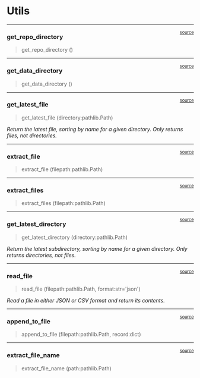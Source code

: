 # Utils


<!-- WARNING: THIS FILE WAS AUTOGENERATED! DO NOT EDIT! -->

------------------------------------------------------------------------

<a
href="https://github.com/traffic-kowshik/traffic-data-bengaluru/blob/main/traffic_data_bengaluru/utils.py#L31"
target="_blank" style="float:right; font-size:smaller">source</a>

### get_repo_directory

>  get_repo_directory ()

------------------------------------------------------------------------

<a
href="https://github.com/traffic-kowshik/traffic-data-bengaluru/blob/main/traffic_data_bengaluru/utils.py#L37"
target="_blank" style="float:right; font-size:smaller">source</a>

### get_data_directory

>  get_data_directory ()

------------------------------------------------------------------------

<a
href="https://github.com/traffic-kowshik/traffic-data-bengaluru/blob/main/traffic_data_bengaluru/utils.py#L43"
target="_blank" style="float:right; font-size:smaller">source</a>

### get_latest_file

>  get_latest_file (directory:pathlib.Path)

*Return the latest file, sorting by name for a given directory. Only
returns files, not directories.*

------------------------------------------------------------------------

<a
href="https://github.com/traffic-kowshik/traffic-data-bengaluru/blob/main/traffic_data_bengaluru/utils.py#L55"
target="_blank" style="float:right; font-size:smaller">source</a>

### extract_file

>  extract_file (filepath:pathlib.Path)

------------------------------------------------------------------------

<a
href="https://github.com/traffic-kowshik/traffic-data-bengaluru/blob/main/traffic_data_bengaluru/utils.py#L78"
target="_blank" style="float:right; font-size:smaller">source</a>

### extract_files

>  extract_files (filepath:pathlib.Path)

------------------------------------------------------------------------

<a
href="https://github.com/traffic-kowshik/traffic-data-bengaluru/blob/main/traffic_data_bengaluru/utils.py#L103"
target="_blank" style="float:right; font-size:smaller">source</a>

### get_latest_directory

>  get_latest_directory (directory:pathlib.Path)

*Return the latest subdirectory, sorting by name for a given directory.
Only returns directories, not files.*

------------------------------------------------------------------------

<a
href="https://github.com/traffic-kowshik/traffic-data-bengaluru/blob/main/traffic_data_bengaluru/utils.py#L117"
target="_blank" style="float:right; font-size:smaller">source</a>

### read_file

>  read_file (filepath:pathlib.Path, format:str='json')

*Read a file in either JSON or CSV format and return its contents.*

------------------------------------------------------------------------

<a
href="https://github.com/traffic-kowshik/traffic-data-bengaluru/blob/main/traffic_data_bengaluru/utils.py#L128"
target="_blank" style="float:right; font-size:smaller">source</a>

### append_to_file

>  append_to_file (filepath:pathlib.Path, record:dict)

------------------------------------------------------------------------

<a
href="https://github.com/traffic-kowshik/traffic-data-bengaluru/blob/main/traffic_data_bengaluru/utils.py#L146"
target="_blank" style="float:right; font-size:smaller">source</a>

### extract_file_name

>  extract_file_name (path:pathlib.Path)
